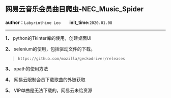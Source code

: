 ## 网易云音乐会员曲目爬虫-NEC_Music_Spider

**author：**```Labyrinthine Leo```&emsp;&emsp;**init_time:**```2020.01.08```

***

**1、** python的Tkinter库的使用，创建桌面UI

**2、** selenium的使用，包括驱动文件的下载。

> ```https://github.com/mozilla/geckodriver/releases```

**3、** xpath的使用方法

**4、** 网易云限制会员下载歌曲的外链获取

**5、** VIP单曲是无法下载的，网易云未给资源